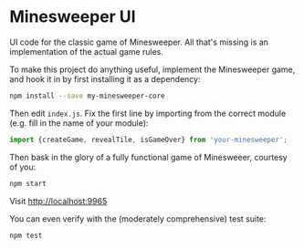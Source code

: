 # Minesweeper UI

UI code for the classic game of Minesweeper. All that's missing is an
implementation of the actual game rules.

To make this project do anything useful, implement the Minesweeper game, and
hook it in by first installing it as a dependency:

```sh
npm install --save my-minesweeper-core
```

Then edit `index.js`. Fix the first line by importing from the correct module
(e.g. fill in the name of your module):

```js
import {createGame, revealTile, isGameOver} from 'your-minesweeper';
```

Then bask in the glory of a fully functional game of Minesweeer, courtesy of
you:

```sh
npm start
```

Visit [http://localhost:9965](http://localhost:9965)

You can even verify with the (moderately comprehensive) test suite:

```sh
npm test
```
